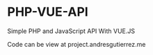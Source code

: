 # PHP-VUE-API


Simple PHP and JavaScript API With VUE.JS

Code can be view at project.andresgutierrez.me

